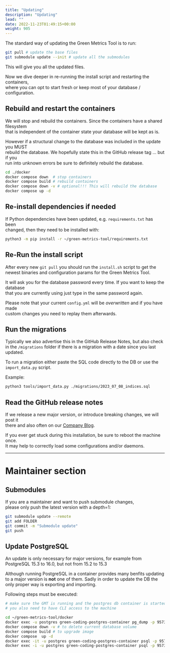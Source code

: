```yaml
---
title: "Updating"
description: "Updating"
lead: ""
date: 2022-11-23T01:49:15+00:00
weight: 905
---
```


The standard way of updating the Green Metrics Tool is to run:

```bash
git pull # update the base files
git submodule update --init # update all the submodules
```

This will give you all the updated files.

Now we dive deeper in re-running the install script and restarting the containers,  
where you can opt to start fresh or keep most of your database / configuration.

## Rebuild and restart the containers

We will stop and rebuild the containers. Since the containers have a shared filesystem  
that is independent of the container state your database will be kept as is.

However if a structural change to the database was included in the update you MUST  
rebuild the database. We hopefully state this in the GitHub release tag ... but if you  
run into unknown errors be sure to definitely rebuild the database.

```bash
cd ./docker
docker compose down  # stop containers
docker compose build # rebuild containers
docker compose down -v # optional!!! This will rebuild the database
docker compose up -d
```

## Re-install dependencies if needed

If Python dependencies have been updated, e.g. `requirements.txt` has been  
changed, then they need to be installed with:

```bash
python3 -m pip install -r ~/green-metrics-tool/requirements.txt
```

## Re-Run the install script

After every new `git pull` you should run the `install.sh` script to get the  
newest binaries and configuration params for the Green Metrics Tool.

It will ask you for the database password every time. If you want to keep the database  
that you are currently using just type in the same password again.

Please note that your current `config.yml` will be *overwritten* and if you have made  
custom changes you need to replay them afterwards.

## Run the migrations

Typically we also advertise this in the GitHub Release Notes, but also check in the `/migrations` folder
if there is a migration with a date since you last updated.

To run a migration either paste the SQL code directly to the DB or use the `import_data.py` script.

Example:

```bash
python3 tools/import_data.py ./migrations/2023_07_08_indices.sql
```

## Read the GitHub release notes

If we release a new major version, or introduce breaking changes, we will post it  
there and also often on our [Company Blog](https://www.green-coding.berlin/blog).

If you ever get stuck during this installation, be sure to reboot the machine once.  
It may help to correctly load some configurations and/or daemons.

---

# Maintainer section

## Submodules

If you are a maintainer and want to push submodule changes,  
please only push the latest version with a depth=1:

```bash
git submodule update --remote
git add FOLDER
git commit -m "Submodule update"
git push
```

## Update PostgreSQL

An update is only necessary for major versions, for example from PostgreSQL 15.3 to 16.0, but not from 15.2 to 15.3


Although running PostgreSQL in a container provides many benfits updating to a major version is **not** one of them.
Sadly in order to update the DB the only proper way is exporting and importing.

Following steps must be executed:

```bash
# make sure the GMT is running and the postgres db container is started.
# you also need to have CLI access to the machine

cd ~/green-metrics-tool/docker
docker exec -u postgres green-coding-postgres-container pg_dump -p 9573 -C green-coding > /tmp/dump.sql
docker compose down -v # to delete current database volume
docker compose build # to upgrade image
docker compose  up -d
docker exec -it -u postgres green-coding-postgres-container psql -p 9573 -c 'DROP DATABASE "green-coding" WITH (FORCE);'
docker exec -i -u postgres green-coding-postgres-container psql -p 9573 < /tmp/dump.sql
```
